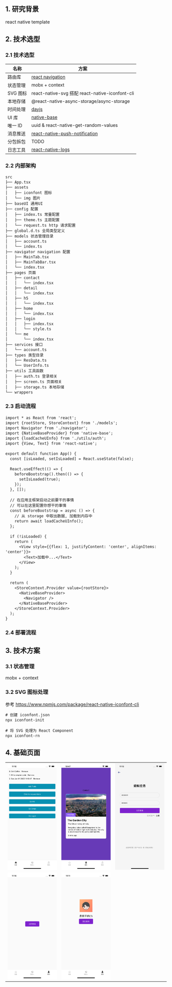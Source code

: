 ## 1. 研究背景

react native template

## 2. 技术选型

### 2.1 技术选型

| 名称     | 方案                                                                                            |
| -------- | ----------------------------------------------------------------------------------------------- |
| 路由库   | [react navigation](https://reactnavigation.org)                                                 |
| 状态管理 | mobx + context                                                                                  |
| SVG 图标 | react-native-svg 搭配 react-native-iconfont-cli                                                 |
| 本地存储 | @react-native-async-storage/async-storage                                                       |
| 时间处理 | [dayjs](https://day.js.org/docs/en/installation/typescript)                                     |
| UI 库    | [native-base](https://docs.nativebase.io/)                                                      |
| 唯一 ID  | uuid & react-native-get-random-values                                                           |
| 消息推送 | [react-native-push-notification](https://github.com/zo0r/react-native-push-notification#readme) |
| 分包拆包 | TODO |
| 日志工具 | [react-native-logs](https://github.com/onubo/react-native-logs) |

### 2.2 内部架构

```
src
├── App.tsx
├── assets
│   ├── iconfont 图标
│   └── img 图片
├── baseUI 通用UI
├── config 配置
│   ├── index.ts 常量配置
│   ├── theme.ts 主题配置
│   └── request.ts http 请求配置
├── global.d.ts 全局类型定义
├── models 状态管理目录
│   ├── account.ts
│   └── index.ts
├── navigator navigation 配置
│   ├── MainTab.tsx
│   ├── MainTabBar.tsx
│   └── index.tsx
├── pages 页面
│   ├── contact
│   │   └── index.tsx
│   ├── detail
│   │   └── index.tsx
│   ├── h5
│   │   └── index.tsx
│   ├── home
│   │   └── index.tsx
│   ├── login
│   │   ├── index.tsx
│   │   └── style.ts
│   └── me
│       └── index.tsx
├── services 接口
│   └── account.ts
├── types 类型目录
│   ├── ResData.ts
│   └── UserInfo.ts
├── utils 工具函数
│   ├── auth.ts 登录相关
│   ├── screen.ts 页面相关
│   ├── storage.ts 本地存储
└── wrappers
```

### 2.3 启动流程

```tsx
import * as React from 'react';
import {rootStore, StoreContext} from './models';
import Navigator from './navigator';
import {NativeBaseProvider} from 'native-base';
import {loadCacheUInfo} from './utils/auth';
import {View, Text} from 'react-native';

export default function App() {
  const [isLoaded, setIsLoaded] = React.useState(false);

  React.useEffect(() => {
    beforeBootstrap().then(() => {
      setIsLoaded(true);
    });
  }, []);

  // 在应用主框架启动之前要干的事情
  // 可以在这里配置你想干的事情
  const beforeBootstrap = async () => {
    // 从 storage 中取出数据, 加载到内存中
    return await loadCacheUInfo();
  };

  if (!isLoaded) {
    return (
      <View style={{flex: 1, justifyContent: 'center', alignItems: 'center'}}>
        <Text>加载中...</Text>
      </View>
    );
  }

  return (
    <StoreContext.Provider value={rootStore}>
      <NativeBaseProvider>
        <Navigator />
      </NativeBaseProvider>
    </StoreContext.Provider>
  );
}
```

### 2.4 部署流程

## 3. 技术方案

### 3.1 状态管理

mobx + context

### 3.2 SVG 图标处理

参考 https://www.npmjs.com/package/react-native-iconfont-cli

```shell
# 创建 iconfont.json
npx iconfont-init

# 将 SVG 处理为 React Component
npx iconfont-rn
```

## 4. 基础页面

<table>
  <tr>
    <td><img src="./screenshot/home.png" style="width: 240px" /></td>
    <td><img src="./screenshot/full_bg.png" style="width: 240px" /></td>
    <td><img src="./screenshot/login_screen.png" style="width: 240px" /></td>
  </tr>
    <tr>
    <td><img src="./screenshot/me_un_login.png" style="width: 240px" /></td>
    <td><img src="./screenshot/me_login.png" style="width: 240px" /></td>
  </tr>
</table>

